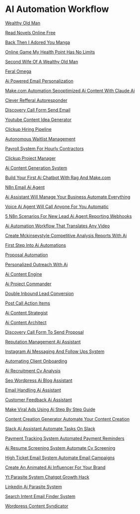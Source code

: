 <h1>AI Automation Workflow</h1><p><a href="post/wealthy-old-man.md">Wealthy Old Man</a></p>
<p><a href="post/read-novels-online-free.md">Read Novels Online Free</a></p>
<p><a href="post/back-then-i-adored-you-manga.md">Back Then I Adored You Manga</a></p>
<p><a href="post/online-game-my-health-point-has-no-limits.md">Online Game My Health Point Has No Limits</a></p>
<p><a href="post/second-wife-of-a-wealthy-old-man.md">Second Wife Of A Wealthy Old Man</a></p>
<p><a href="post/feral-omega.md">Feral Omega</a></p>
<p><a href="post/ai-powered-email-personalization-.md">Ai Powered Email Personalization </a></p>
<p><a href="post/make.com-automation-seooptimized-ai-content-with-claude-ai-.md">Make.com Automation Seooptimized Ai Content With Claude Ai </a></p>
<p><a href="post/clever-refferal-autoresponder-.md">Clever Refferal Autoresponder </a></p>
<p><a href="post/discovery-call-form--send-email-.md">Discovery Call Form  Send Email </a></p>
<p><a href="post/youtube-content-idea-generator-.md">Youtube Content Idea Generator </a></p>
<p><a href="post/clickup-hiring-pipeline-.md">Clickup Hiring Pipeline </a></p>
<p><a href="post/autonomous-waitlist-management-.md">Autonomous Waitlist Management </a></p>
<p><a href="post/payroll-system-for-hourly-contractors-.md">Payroll System For Hourly Contractors </a></p>
<p><a href="post/clickup-project-manager-.md">Clickup Project Manager </a></p>
<p><a href="post/ai-content-generation-system-.md">Ai Content Generation System </a></p>
<p><a href="post/build-your-first-ai-chatbot-with-rag-and-make.com-.md">Build Your First Ai Chatbot With Rag And Make.com </a></p>
<p><a href="post/n8n-email-ai-agent-.md">N8n Email Ai Agent </a></p>
<p><a href="post/ai-assistant-will-manage-your-business-automate-everything-.md">Ai Assistant Will Manage Your Business Automate Everything </a></p>
<p><a href="post/voice-ai-agent-will-call-anyone-for-you--automatic-.md">Voice Ai Agent Will Call Anyone For You  Automatic </a></p>
<p><a href="post/5-n8n-scenarios-for-new-lead-ai-agent-reporting-webhooks-.md">5 N8n Scenarios For New Lead Ai Agent Reporting Webhooks </a></p>
<p><a href="post/ai-automation-workflow-that-translates-any-video-.md">Ai Automation Workflow That Translates Any Video </a></p>
<p><a href="post/create-mckinseystyle-competitive-analysis-reports-with-ai-.md">Create Mckinseystyle Competitive Analysis Reports With Ai </a></p>
<p><a href="post/first-step-into-ai-automations-.md">First Step Into Ai Automations </a></p>
<p><a href="post/proposal-automation-.md">Proposal Automation </a></p>
<p><a href="post/personalized-outreach-with-ai-.md">Personalized Outreach With Ai </a></p>
<p><a href="post/ai-content-engine-.md">Ai Content Engine </a></p>
<p><a href="post/ai-project-commander-.md">Ai Project Commander </a></p>
<p><a href="post/double-inbound-lead-conversion-.md">Double Inbound Lead Conversion </a></p>
<p><a href="post/post-call--action-items-.md">Post Call  Action Items </a></p>
<p><a href="post/ai-content-strategist-.md">Ai Content Strategist </a></p>
<p><a href="post/ai-content-architect-.md">Ai Content Architect </a></p>
<p><a href="post/discovery-call-form-to-send-proposal-.md">Discovery Call Form To Send Proposal </a></p>
<p><a href="post/reputation-management-ai-assistant-.md">Reputation Management Ai Assistant </a></p>
<p><a href="post/instagram-ai-messaging-and-follow-ups-system-.md">Instagram Ai Messaging And Follow Ups System </a></p>
<p><a href="post/automating-client-onboarding-.md">Automating Client Onboarding </a></p>
<p><a href="post/ai-recruitment-cv-analysis-.md">Ai Recruitment Cv Analysis </a></p>
<p><a href="post/seo-wordpress-ai-blog-assistant-.md">Seo Wordpress Ai Blog Assistant </a></p>
<p><a href="post/email-handling-ai-assistant-.md">Email Handling Ai Assistant </a></p>
<p><a href="post/customer-feedback-ai-assistant-.md">Customer Feedback Ai Assistant </a></p>
<p><a href="post/make-viral-ads-using-ai--step-by-step-guide-.md">Make Viral Ads Using Ai  Step By Step Guide </a></p>
<p><a href="post/content-creation-generator-automate-your-content-creation-.md">Content Creation Generator Automate Your Content Creation </a></p>
<p><a href="post/slack-ai-assistant--automate-tasks-on-slack-.md">Slack Ai Assistant  Automate Tasks On Slack </a></p>
<p><a href="post/payment-tracking-system--automated-payment-reminders-.md">Payment Tracking System  Automated Payment Reminders </a></p>
<p><a href="post/ai-resume-screening-system--automate-cv-screening-.md">Ai Resume Screening System  Automate Cv Screening </a></p>
<p><a href="post/high-ticket-email-system--automate-email-campaigns-.md">High Ticket Email System  Automate Email Campaigns </a></p>
<p><a href="post/create-an-animated-ai-influencer-for-your-brand-.md">Create An Animated Ai Influencer For Your Brand </a></p>
<p><a href="post/yt-parasite-system-chatgpt-growth-hack-.md">Yt Parasite System Chatgpt Growth Hack </a></p>
<p><a href="post/linkedin-ai-parasite-system-.md">Linkedin Ai Parasite System </a></p>
<p><a href="post/search-intent-email-finder-system-.md">Search Intent Email Finder System </a></p>
<p><a href="post/wordpress-content-syndicator-.md">Wordpress Content Syndicator </a></p>
